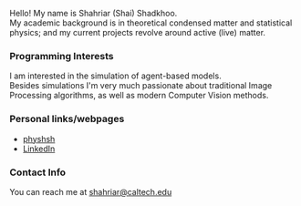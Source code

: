 Hello! My name is Shahriar (Shai) Shadkhoo.\
My academic background is in theoretical condensed matter and statistical physics; and my current projects revolve around active (live) matter.

### Programming Interests ###
I am interested in the simulation of agent-based models.\
Besides simulations I'm very much passionate about traditional Image Processing algorithms, as well as modern Computer Vision methods.

### Personal links/webpages ###
  * [physhsh](https://www.physhsh.com)
  * [LinkedIn](https://www.linkedin.com/in/shahriar-shadkhoo/)

### Contact Info ###
You can reach me at shahriar@caltech.edu
